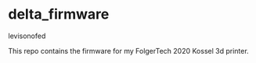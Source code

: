 # delta_firmware
levisonofed

This repo contains the firmware for my FolgerTech 2020 Kossel 3d printer.
